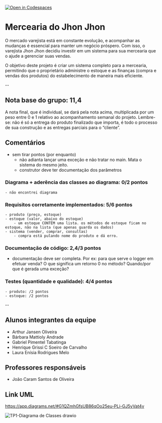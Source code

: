 [![Open in Codespaces](https://classroom.github.com/assets/launch-codespace-f4981d0f882b2a3f0472912d15f9806d57e124e0fc890972558857b51b24a6f9.svg)](https://classroom.github.com/open-in-codespaces?assignment_repo_id=10123420)
# Mercearia do Jhon Jhon

O mercado varejista está em constante evolução, e acompanhar as mudanças é essencial para manter um negócio próspero. Com isso, o varejista Jhon Jhon decidiu investir em um sistema para sua mercearia que o ajude a gerenciar suas vendas.

O objetivo deste projeto é criar um sistema completo para a mercearia, permitindo que o proprietário administre o estoque e as finanças (compra e vendas dos produtos) do estabelecimento de maneira mais eficiente.

--

## Nota base do grupo: 11,4

A nota final, que é individual, se dará pela nota acima, multiplicada por um peso entre 0 e 1 relativo ao acompanhamento semanal do projeto. Lembre-se: não é só a entrega do produto finalizado que importa, é todo o processo de sua construção e as entregas parciais para o “cliente”.

## Comentários
- sem tirar pontos (por enquanto)
    - não adianta lançar uma exceção e não tratar no main. Mata o sistema do mesmo jeito.
    - construtor deve ter documentação dos parâmetros
    
### Diagrama + aderência das classes ao diagrama: 0/2 pontos 
	- não encontrei diagrama
### Requisitos corretamente implementados: 5/6 pontos 
	- produto (preço, estoque)
	- estoque (valor, abaixo do estoque)
        - um estoque CONTÉM uma lista. os métodos de estoque ficam no estoque, não na lista (que apenas guarda os dados)
	- sistema (vender, comprar, consultas)
        - compra está pulando nome do produto e dá erro.

### Documentação de código: 2,4/3 pontos 
- documentação deve ser completa. Por ex: para que serve o logger em efetuar venda? O que significa um retorno 0 no método? Quando/por que é gerada uma exceção?	
	
### Testes (quantidade e qualidade): 4/4 pontos 
    - produto: /2 pontos
	- estoque: /2 pontos
	
--

## Alunos integrantes da equipe

* Arthur Jansen Oliveira
* Bárbara Mattioly Andrade 
* Gabriel Pimentel Tabatinga
* Henrique Grissi C Soeiro de Carvalho
* Laura Enísia Rodrigues Melo

## Professores responsáveis

* João Caram Santos de Oliveira

## Link UML
https://app.diagrams.net/#G1QZmhGfsUB86qOo25eu-PLi-GJ5yVat4v

![TP1-Diagrama de Classes drawio](https://user-images.githubusercontent.com/89463780/225186211-dfe33dcc-7fb5-41b6-a73c-5e3c136fe28a.png)

